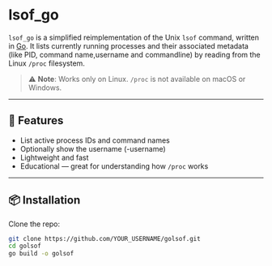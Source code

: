 # lsof_go

`lsof_go` is a simplified reimplementation of the Unix `lsof` command, written in [Go](https://golang.org). It lists currently running processes and their associated metadata (like PID, command name,username and commandline) by reading from the Linux `/proc` filesystem.

> ⚠️ **Note**: Works only on Linux. `/proc` is not available on macOS or Windows.

---

## 🚀 Features

- List active process IDs and command names
- Optionally show the username (-username)
- Lightweight and fast
- Educational — great for understanding how `/proc` works

---

## 📦 Installation

Clone the repo:

```bash
git clone https://github.com/YOUR_USERNAME/golsof.git
cd golsof
go build -o golsof
